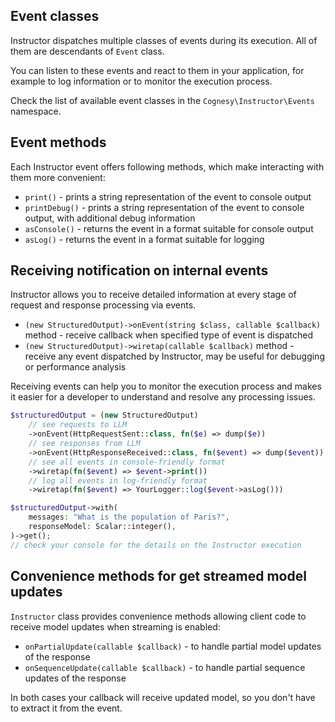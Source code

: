 ## Event classes

Instructor dispatches multiple classes of events during its execution. All of them are descendants of `Event` class.

You can listen to these events and react to them in your application, for example to log information or to monitor the execution process.

Check the list of available event classes in the `Cognesy\Instructor\Events` namespace.

## Event methods

Each Instructor event offers following methods, which make interacting with them more convenient:

 * `print()` - prints a string representation of the event to console output
 * `printDebug()` - prints a string representation of the event to console output, with additional debug information
 * `asConsole()` - returns the event in a format suitable for console output
 * `asLog()` - returns the event in a format suitable for logging


## Receiving notification on internal events

Instructor allows you to receive detailed information at every stage of request and response processing via events.

 * `(new StructuredOutput)->onEvent(string $class, callable $callback)` method - receive callback when specified type of event is dispatched
 * `(new StructuredOutput)->wiretap(callable $callback)` method - receive any event dispatched by Instructor, may be useful for debugging or performance analysis

Receiving events can help you to monitor the execution process and makes it easier for a developer to understand and resolve any processing issues.

```php
$structuredOutput = (new StructuredOutput)
    // see requests to LLM
    ->onEvent(HttpRequestSent::class, fn($e) => dump($e))
    // see responses from LLM
    ->onEvent(HttpResponseReceived::class, fn($event) => dump($event))
    // see all events in console-friendly format
    ->wiretap(fn($event) => $event->print())
    // log all events in log-friendly format
    ->wiretap(fn($event) => YourLogger::log($event->asLog()))

$structuredOutput->with(
    messages: "What is the population of Paris?",
    responseModel: Scalar::integer(),
)->get();
// check your console for the details on the Instructor execution
```


## Convenience methods for get streamed model updates

`Instructor` class provides convenience methods allowing client code to receive
model updates  when streaming is enabled:

 * `onPartialUpdate(callable $callback)` - to handle partial model updates of the response
 * `onSequenceUpdate(callable $callback)` - to handle partial sequence updates of the response

In both cases your callback will receive updated model, so you don't have to
extract it from the event.
